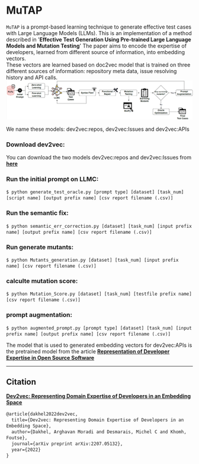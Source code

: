 # MuTAP

`MuTAP` is a prompt-based learning technique to generate effective test cases with Large Language Models (LLMs). This is an implementation of a method described in 
'<strong>Effective Test Generation Using Pre-trained Large Language Models and Mutation Testing</strong>'
The paper aims to encode the expertise of developers, learned from different source of information, into embedding vectors.<br />
These vectors are learned based on doc2vec model that is trained on three different sources of information: repository meta data, issue resolving history and API calls.<br />
![](https://github.com/ExpertiseModel/MuTAP/blob/master/diagram_mutant.png)


We name these models: dev2vec:repos, dev2vec:Issues and dev2vec:APIs <br />

### Download dev2vec:
You can download the two models dev2vec:repos and dev2vec:Issues from <a href="https://doi.org/10.5281/zenodo.7580313"><strong>here</strong></a> <br />
### Run the initial prompt on LLMC:

```
$ python generate_test_oracle.py [prompt type] [dataset] [task_num] [script name] [output prefix name] [csv report filename (.csv)]
```

### Run the semantic fix:

```
$ python semantic_err_correction.py [dataset] [task_num] [input prefix name] [output prefix name] [csv report filename (.csv)]
```

### Run generate mutants:

```
$ python Mutants_generation.py [dataset] [task_num] [input prefix name] [csv report filename (.csv)]
```

### calculte mutation score:

```
$ python Mutation_Score.py [dataset] [task_num] [testfile prefix name] [csv report filename (.csv)]
```

### prompt augmentation:

```
$ python augmented_prompt.py [prompt type] [dataset] [task_num] [input prefix name] [output prefix name] [csv report filename (.csv)]
```

The model that is used to generated embedding vectors for dev2vec:APIs is the pretrained model from the article <a href="https://ieeexplore.ieee.org/abstract/document/9401957?casa_token=G8DjJLSm2sQAAAAA:3h8AEP8d0XLzSgHaVkSal9k7AyQ1pfXt18uuCCeIyiCMEmEKqlkgR1xsaoJj-iJIbGVP-hbeRg"><strong>Representation of Developer Expertise in Open Source Software</strong></a> <br />

-------------------------------------------------------------------------------------------------------------------------------------------------
## Citation
<a href="https://arxiv.org/abs/2207.05132"><strong>Dev2vec: Representing Domain Expertise of Developers in an Embedding Space</strong></a>
```
@article{dakhel2022dev2vec,
  title={Dev2vec: Representing Domain Expertise of Developers in an Embedding Space},
  author={Dakhel, Arghavan Moradi and Desmarais, Michel C and Khomh, Foutse},
  journal={arXiv preprint arXiv:2207.05132},
  year={2022}
}
```

    
